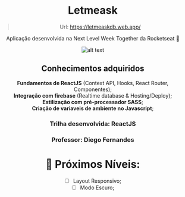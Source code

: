 <div align="center">
  
# Letmeask

> Url: https://letmeaskdb.web.app/

Aplicação desenvolvida na Next Level Week Together da Rocketseat 🚀

![alt text](https://i.imgur.com/Rd8mcWU.png)

## Conhecimentos adquiridos

**Fundamentos de ReactJS** (Context API, Hooks, React Router, Componentes);<br>
**Integração com firebase** (Realtime database & Hosting/Deploy);<br>
**Estilização com pré-processador SASS**;<br>
**Criação de variaveis de ambiente no Javascript**;<br>

### Trilha desenvolvida: ReactJS
### Professor: Diego Fernandes

# 🚀 Próximos Níveis:

- [ ] Layout Responsivo;
- [ ] Modo Escuro;

</div>
